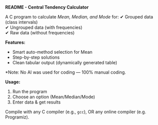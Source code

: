 **README - Central Tendency Calculator**  

A C program to calculate *Mean, Median, and Mode* for: 
✔ Grouped data (class intervals)  
✔ Ungrouped data (with frequencies)  
✔ Raw data (without frequencies)

**Features:**  
- Smart auto-method selection for Mean
- Step-by-step solutions
- Clean tabular output (dynamically generated table)

*Note: No AI was used for coding — 100% manual coding.  

**Usage:**  
1. Run the program  
2. Choose an option (Mean/Median/Mode)  
3. Enter data & get results

Compile with any C compiler (e.g., `gcc`), OR any online compiler (e.g. Programiz).
